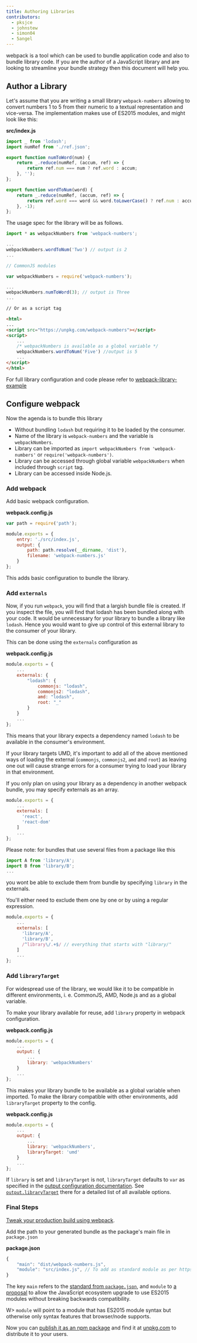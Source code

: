 ```yaml
---
title: Authoring Libraries
contributors:
  - pksjce
  - johnstew
  - simon04
  - 5angel
---
```


webpack is a tool which can be used to bundle application code and also to bundle library code. If you are the author of a JavaScript library and are looking to streamline your bundle strategy then this document will help you.


## Author a Library

Let's assume that you are writing a small library `webpack-numbers` allowing to convert numbers 1 to 5 from their numeric to a textual representation and vice-versa. The implementation makes use of ES2015 modules, and might look like this:

__src/index.js__

```javascript
import _ from 'lodash';
import numRef from './ref.json';

export function numToWord(num) {
    return _.reduce(numRef, (accum, ref) => {
        return ref.num === num ? ref.word : accum;
    }, '');
};

export function wordToNum(word) {
    return _.reduce(numRef, (accum, ref) => {
        return ref.word === word && word.toLowerCase() ? ref.num : accum;
    }, -1);
};
```

The usage spec for the library will be as follows.

```javascript
import * as webpackNumbers from 'webpack-numbers';

...
webpackNumbers.wordToNum('Two') // output is 2
...

// CommonJS modules

var webpackNumbers = require('webpack-numbers');

...
webpackNumbers.numToWord(3); // output is Three
...
```

```html
// Or as a script tag

<html>
...
<script src="https://unpkg.com/webpack-numbers"></script>
<script>
    ...
    /* webpackNumbers is available as a global variable */
    webpackNumbers.wordToNum('Five') //output is 5
    ...
</script>
</html>
```

For full library configuration and code please refer to [webpack-library-example](https://github.com/kalcifer/webpack-library-example)


## Configure webpack

Now the agenda is to bundle this library

- Without bundling `lodash` but requiring it to be loaded by the consumer.
- Name of the library is `webpack-numbers` and the variable is `webpackNumbers`.
- Library can be imported as `import webpackNumbers from 'webpack-numbers'` or `require('webpack-numbers')`.
- Library can be accessed through global variable `webpackNumbers` when included through `script` tag.
- Library can be accessed inside Node.js.


### Add webpack

Add basic webpack configuration.

__webpack.config.js__

```javascript
var path = require('path');

module.exports = {
    entry: './src/index.js',
    output: {
        path: path.resolve(__dirname, 'dist'),
        filename: 'webpack-numbers.js'
    }
};

```

This adds basic configuration to bundle the library.


### Add `externals`

Now, if you run `webpack`, you will find that a largish bundle file is created. If you inspect the file, you will find that lodash has been bundled along with your code.
It would be unnecessary for your library to bundle a library like `lodash`. Hence you would want to give up control of this external library to the consumer of your library.

This can be done using the `externals` configuration as

__webpack.config.js__

```javascript
module.exports = {
    ...
    externals: {
        "lodash": {
            commonjs: "lodash",
            commonjs2: "lodash",
            amd: "lodash",
            root: "_"
        }
    }
    ...
};
```

This means that your library expects a dependency named `lodash` to be available in the consumer's environment.

If your library targets UMD, it's important to add all of the above mentioned ways of loading the external (`commonjs`, `commonjs2`, `amd` and `root`) as leaving one out will cause strange errors for a consumer trying to load your library in that environment.

If you only plan on using your library as a dependency in another webpack bundle, you may specify externals as an array.

```javascript
module.exports = {
    ...
    externals: [
      'react',
      'react-dom'
    ]
    ...
};
```

Please note: for bundles that use several files from a package like this

```javascript
import A from 'library/A';
import B from 'library/B';
...
```

you wont be able to exclude them from bundle by specifying `library` in the externals.

You'll either need to exclude them one by one or by using a regular expression.

```javascript
module.exports = {
    ...
    externals: [
      'library/A',
      'library/B',
      /^library\/.+$/ // everything that starts with "library/"
    ]
    ...
};
```

### Add `libraryTarget`

For widespread use of the library, we would like it to be compatible in different environments, i. e. CommonJS, AMD, Node.js and as a global variable.

To make your library available for reuse, add `library` property in webpack configuration.

__webpack.config.js__

```javascript
module.exports = {
    ...
    output: {
        ...
        library: 'webpackNumbers'
    }
    ...
};
```

This makes your library bundle to be available as a global variable when imported. To make the library compatible with other environments, add `libraryTarget` property to the config.

__webpack.config.js__

```javascript
module.exports = {
    ...
    output: {
        ...
        library: 'webpackNumbers',
        libraryTarget: 'umd'
    }
    ...
};
```

If `library` is set and `libraryTarget` is not, `libraryTarget` defaults to `var` as specified in the [output configuration documentation](/configuration/output). See [`output.libraryTarget`](/configuration/output#output-librarytarget) there for a detailed list of all available options.


### Final Steps

[Tweak your production build using webpack](/guides/production-build).

Add the path to your generated bundle as the package's main file in `package.json`

__package.json__

```javascript
{
    "main": "dist/webpack-numbers.js",
    "module": "src/index.js", // To add as standard module as per https://github.com/dherman/defense-of-dot-js/blob/master/proposal.md#typical-usage
}
```

The key `main` refers to the [standard from `package.json`](https://docs.npmjs.com/files/package.json#main), and `module` to [a](https://github.com/dherman/defense-of-dot-js/blob/master/proposal.md) [proposal](https://github.com/rollup/rollup/wiki/pkg.module) to allow the JavaScript ecosystem upgrade to use ES2015 modules without breaking backwards compatibility.

W> `module` will point to a module that has ES2015 module syntax but otherwise only syntax features that browser/node supports.

Now you can [publish it as an npm package](https://docs.npmjs.com/getting-started/publishing-npm-packages) and find it at [unpkg.com](https://unpkg.com/#/) to distribute it to your users.

